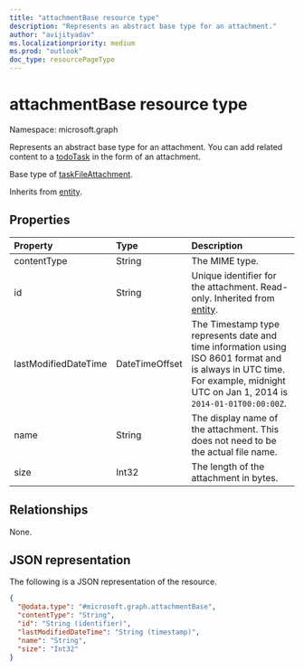 ```yaml
---
title: "attachmentBase resource type"
description: "Represents an abstract base type for an attachment."
author: "avijityadav"
ms.localizationpriority: medium
ms.prod: "outlook"
doc_type: resourcePageType
---
```


# attachmentBase resource type

Namespace: microsoft.graph

Represents an abstract base type for an attachment. You can add related content to a [todoTask](../resources/todotask.md) in the form of an attachment.

Base type of [taskFileAttachment](../resources/taskfileattachment.md).

Inherits from [entity](../resources/entity.md).


## Properties
|Property|Type|Description|
|:---|:---|:---|
|contentType|String|The MIME type.|
|id|String|Unique identifier for the attachment. Read-only. Inherited from [entity](../resources/entity.md).|
|lastModifiedDateTime|DateTimeOffset|The Timestamp type represents date and time information using ISO 8601 format and is always in UTC time. For example, midnight UTC on Jan 1, 2014 is `2014-01-01T00:00:00Z`.|
|name|String|The display name of the attachment. This does not need to be the actual file name.|
|size|Int32|The length of the attachment in bytes.|

## Relationships
None.

## JSON representation
The following is a JSON representation of the resource.
<!-- {
  "blockType": "resource",
  "keyProperty": "id",
  "@odata.type": "microsoft.graph.attachmentBase",
  "baseType": "microsoft.graph.entity",
  "openType": false
}
-->
``` json
{
  "@odata.type": "#microsoft.graph.attachmentBase",
  "contentType": "String",  
  "id": "String (identifier)",
  "lastModifiedDateTime": "String (timestamp)",
  "name": "String",
  "size": "Int32"
}
```

